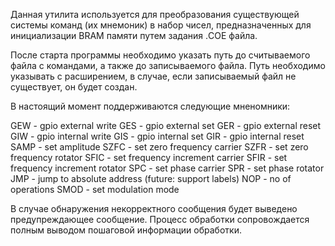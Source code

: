 Данная утилита используется для преобразования существующей системы команд (их мнемоник) в набор чисел, предназначенных для инициализации BRAM памяти путем задания .COE файла.

После старта программы необходимо указать путь до считываемого файла с командами, а также до записываемого файла. Путь необходимо указывать с расширением, в случае, если записываемый файл не существует, он будет создан.

В настоящий момент поддерживаются следующие мненомники:

GEW - gpio external write
GES - gpio external set
GER - gpio external reset
GIW - gpio internal write
GIS - gpio internal set
GIR - gpio internal reset
SAMP - set amplitude
SZFC - set zero frequency carrier
SZFR - set zero frequency rotator
SFIC - set frequency increment carrier
SFIR - set frequency increment rotator
SPC - set phase carrier
SPR - set phase rotator
JMP - jump to absolute address (future: support labels)
NOP - no of operations
SMOD - set modulation mode

В случае обнаружения некорректного сообщения будет выведено предупреждающее сообщение. Процесс обработки сопровождается полным выводом пошаговой информации обработки. 
